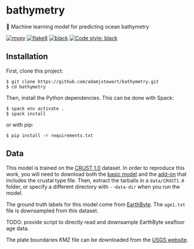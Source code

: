 # bathymetry
:ocean: Machine learning model for predicting ocean bathymetry

[![mypy](https://github.com/adamjstewart/bathymetry/workflows/mypy/badge.svg)](https://github.com/adamjstewart/bathymetry/actions)
[![flake8](https://github.com/adamjstewart/bathymetry/workflows/flake8/badge.svg)](https://github.com/adamjstewart/bathymetry/actions)
[![black](https://github.com/adamjstewart/bathymetry/workflows/black/badge.svg)](https://github.com/adamjstewart/bathymetry/actions)
[![Code style: black](https://img.shields.io/badge/code%20style-black-000000.svg)](https://github.com/psf/black)

## Installation

First, clone this project:
```console
$ git clone https://github.com/adamjstewart/bathymetry.git
$ cd bathymetry
```
Then, install the Python dependencies. This can be done with Spack:
```console
$ spack env activate .
$ spack install
```
or with pip:
```console
$ pip install -r requirements.txt
```

## Data

This model is trained on the [CRUST 1.0](https://igppweb.ucsd.edu/~gabi/crust1.html) dataset. In order to reproduce this work, you will need to download both the [basic model](http://igppweb.ucsd.edu/~gabi/crust1/crust1.0.tar.gz) and the [add-on](http://igppweb.ucsd.edu/~gabi/crust1/crust1.0-addon.tar.gz) that includes the crustal type file. Then, extract the tarballs in a `data/CRUST1.0` folder, or specify a different directory with `--data-dir` when you run the model.

The ground truth labels for this model come from [EarthByte](https://www.earthbyte.org/category/resources/data-models/seafloor-age/). The `age1.txt` file is downsampled from this dataset.

TODO: provide script to directly read and downsample EarthByte seafloor age data.

The plate boundaries KMZ file can be downloaded from the [USGS website](https://www.usgs.gov/media/files/plate-boundaries-kmz-file).
